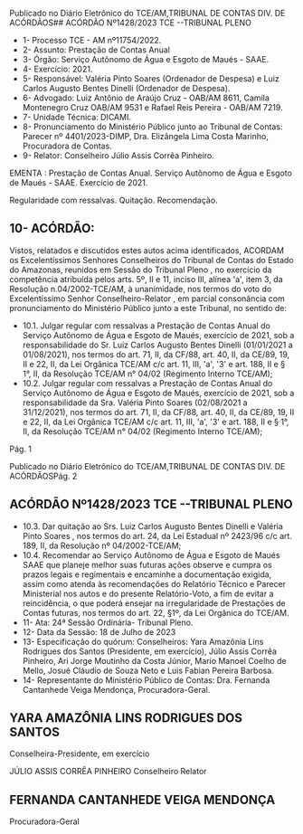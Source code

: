 Publicado  no  Diário  Eletrônico do TCE/AM,TRIBUNAL DE CONTAS DIV. DE ACÓRDÃOS## ACÓRDÃO Nº1428/2023  TCE --TRIBUNAL PLENO

- 1- Processo TCE - AM nº11754/2022.
- 2- Assunto: Prestação de Contas Anual
- 3- Órgão: Serviço Autônomo de Água e Esgoto de Maués - SAAE.
- 4- Exercício: 2021.
- 5- Responsável: Valéria  Pinto  Soares  (Ordenador  de  Despesa)  e  Luiz  Carlos  Augusto Bentes Dinelli (Ordenador de Despesa).
- 6- Advogado: Luiz Antônio de Araújo Cruz - OAB/AM 8611, Camila Montenegro Cruz OAB/AM 9531 e Rafael Reis Pereira - OAB/AM 7219.
- 7- Unidade Técnica: DICAMI.
- 8- Pronunciamento  do  Ministério  Público  junto  ao  Tribunal  de  Contas: Parecer  nº 4401/2023-DIMP, Dra. Elizângela Lima Costa Marinho, Procuradora de Contas.
- 9- Relator: Conselheiro Júlio Assis Corrêa Pinheiro.

EMENTA : Prestação de Contas Anual. Serviço Autônomo  de  Água  e  Esgoto  de  Maués  -  SAAE. Exercício de 2021.

Regularidade com ressalvas. Quitação. Recomendação.

## 10-  ACÓRDÃO:

Vistos, relatados e discutidos estes autos acima identificados, ACORDAM os Excelentíssimos Senhores Conselheiros do Tribunal de Contas do Estado do Amazonas, reunidos em Sessão do Tribunal Pleno , no exercício da competência atribuída pelos arts. 5º, II e 11, inciso III, alínea 'a', item 3, da Resolução n.04/2002-TCE/AM, à unanimidade, nos termos do voto do Excelentíssimo Senhor Conselheiro-Relator , em  parcial consonância com pronunciamento do Ministério Público junto a este Tribunal, no sentido de:

- 10.1. Julgar  regular  com  ressalvas a  Prestação  de  Contas  Anual  do Serviço Autônomo de Água e Esgoto de Maués, exercício de 2021, sob a responsabilidade do Sr. Luiz Carlos Augusto Bentes Dinelli (01/01/2021 a 01/08/2021), nos termos do art. 71, II, da CF/88, art. 40, II, da CE/89, 19, II e 22, II, da Lei Orgânica TCE/AM c/c art. 11, III,  'a',  '3'  e  art.  188,  II  e  §  1°,  II,  da  Resolução  TCE/AM  n°  04/02 (Regimento Interno TCE/AM);
- 10.2. Julgar  regular  com  ressalvas a  Prestação  de  Contas  Anual  do Serviço Autônomo de Água e Esgoto de Maués, exercício de 2021, sob a responsabilidade da Sra. Valéria Pinto Soares (02/08/2021 a 31/12/2021), nos termos do art. 71, II, da CF/88, art. 40, II, da CE/89, 19, II e 22, II, da Lei Orgânica TCE/AM c/c art. 11, III, 'a', '3' e art. 188, II e  §  1°,  II,  da  Resolução  TCE/AM  n°  04/02  (Regimento  Interno TCE/AM);

Pág. 1

Publicado  no  Diário  Eletrônico do TCE/AM,TRIBUNAL DE CONTAS DIV. DE ACÓRDÃOSPág. 2

## ACÓRDÃO Nº1428/2023  TCE --TRIBUNAL PLENO

- 10.3. Dar quitação ao Srs. Luiz Carlos Augusto Bentes Dinelli e Valéria Pinto Soares , nos termos do art. 24, da Lei Estadual nº 2423/96 c/c art. 189, II, da Resolução nº 04/2002-TCE/AM;
- 10.4. Recomendar ao  Serviço  Autônomo  de  Água  e  Esgoto  de  Maués  SAAE que  planeje  melhor  suas  futuras  ações  observe e  cumpra os prazos  legais  e  regimentais  e  encaminhe  a  documentação  exigida, assim como atenda às recomendações do Relatório Técnico e Parecer Ministerial  nos  autos  e  do  presente  Relatório-Voto,  a  fim  de  evitar  a reincidência, o que poderá ensejar na irregularidade de Prestações de Contas futuras, nos termos do art. 22, §1º, da Lei Orgânica do TCE/AM.
- 11-  Ata: 24ª Sessão Ordinária- Tribunal Pleno.
- 12-  Data da Sessão: 18 de Julho de 2023
- 13-  Especificação  do  quórum: Conselheiros:  Yara  Amazônia  Lins  Rodrigues  dos Santos (Presidente, em exercício), Júlio Assis Corrêa Pinheiro, Ari Jorge Moutinho da Costa  Júnior,  Mario  Manoel  Coelho  de  Mello,  Josué  Cláudio  de  Souza  Neto  e  Luis Fabian Pereira Barbosa.
- 14-  Representante do Ministério Público de Contas: Dra. Fernanda Cantanhede Veiga Mendonça, Procuradora-Geral.

## YARA AMAZÔNIA LINS RODRIGUES DOS SANTOS

Conselheira-Presidente, em exercício

JÚLIO ASSIS CORRÊA PINHEIRO Conselheiro Relator

## FERNANDA CANTANHEDE VEIGA MENDONÇA

Procuradora-Geral